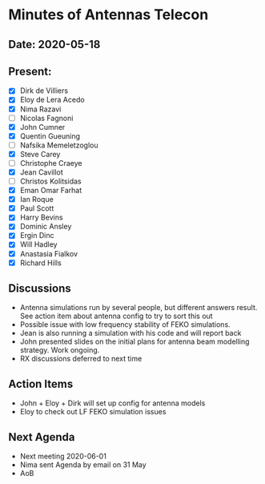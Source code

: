 # Minutes of Antennas Telecon
## Date: 2020-05-18
## Present: 
- [x] Dirk de Villiers
- [x] Eloy de Lera Acedo
- [x] Nima Razavi
- [ ] Nicolas Fagnoni
- [x] John Cumner
- [x] Quentin Gueuning
- [ ] Nafsika Memeletzoglou
- [x] Steve Carey
- [ ] Christophe Craeye
- [x] Jean Cavillot
- [ ] Christos Kolitsidas
- [x] Eman Omar Farhat
- [x] Ian Roque 
- [x] Paul Scott
- [x] Harry Bevins
- [x] Dominic Ansley
- [x] Ergin Dinc
- [x] Will Hadley
- [x] Anastasia Fialkov
- [x] Richard Hills

## Discussions
- Antenna simulations run by several people, but different answers result.  See action item about antenna config to try to sort this out
- Possible issue with low frequency stability of FEKO simulations.
- Jean is also running a simulation with his code and will report back
- John presented slides on the initial plans for antenna beam modelling strategy. Work ongoing.
- RX discussions deferred to next time

## Action Items
- John + Eloy + Dirk will set up config for antenna models
- Eloy to check out LF FEKO simulation issues

## Next Agenda
- Next meeting 2020-06-01 
- Nima sent Agenda by email on 31 May
- AoB
